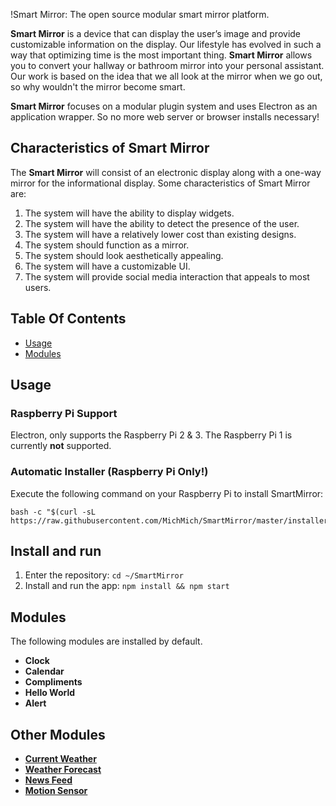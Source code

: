 !Smart Mirror: The open source modular smart mirror platform.

**Smart Mirror** is a device that can display the user’s image and provide customizable information on the display. Our lifestyle has evolved in such a way that optimizing time is the most important thing. **Smart Mirror** allows you to convert your hallway or bathroom mirror into your personal assistant. Our work is based on the idea that we all look at the mirror when we go out, so why wouldn't the mirror become smart.

**Smart Mirror** focuses on a modular plugin system and uses Electron as an application wrapper. So no more web server or browser installs necessary!

## Characteristics of Smart Mirror
The **Smart Mirror** will consist of an electronic display along with a one-way mirror for the informational display. Some characteristics of Smart Mirror are:
1.	The system will have the ability to display widgets.
2.	The system will have the ability to detect the presence of the user. 
3.	The system will have a relatively lower cost than existing designs. 
4.	 The system should function as a mirror.
5.	 The system should look aesthetically appealing.
6.	 The system will have a customizable UI. 
7.	The system will provide social media interaction that appeals to most users.

## Table Of Contents

- [Usage](#usage)
- [Modules](#modules)

## Usage

### Raspberry Pi Support
Electron, only supports the Raspberry Pi 2 & 3. The Raspberry Pi 1 is currently **not** supported. 

### Automatic Installer (Raspberry Pi Only!)

Execute the following command on your Raspberry Pi to install SmartMirror:
````
bash -c "$(curl -sL https://raw.githubusercontent.com/MichMich/SmartMirror/master/installers/raspberry.sh)"
````
## Install and run
1. Enter the repository: `cd ~/SmartMirror`
2. Install and run the app: `npm install && npm start`

## Modules

The following modules are installed by default.

- **Clock**
- **Calendar**
- **Compliments**
- **Hello World**
- **Alert**

## Other Modules

- [**Current Weather**](modules/default/currentweather)
- [**Weather Forecast**](modules/default/weatherforecast)
- [**News Feed**](modules/default/newsfeed)
- [**Motion Sensor**](https://github.com/paviro/MMM-PIR-Sensor)
